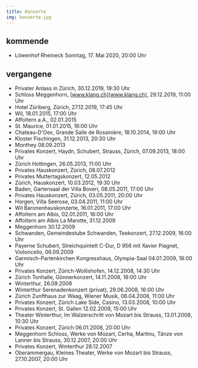 ```yaml
---
title: Konzerte
img: konzerte.jpg
---
```

## kommende
* Löwenhof Rheineck Sonntag, 17. Mai 2020, 20:00 Uhr

## vergangene
* Privater Anlass in Zürich, 30.12.2019, 19:30 Uhr
* Schloss Meggenhorn, [www.klang.ch](www.klang.ch), 29.12.2019, 11:00 Uhr
* Hotel Züriberg, Zürich, 27.12.2019, 17:45 Uhr
* Wil, 18.01.2015, 17:00 Uhr
* Affoltern a.A., 02.01.2015
* St. Maurice, 01.01.2015, 16:00 Uhr
* Chateau-D'Oex, Grande Salle de Rossinière, 18.10.2014, 19:00 Uhr
* Kloster Fischingen, 31.12.2013, 20:30 Uhr
* Monthey 08.09.2013
* Privates Konzert, Haydn, Schubert, Strauss, Zürich, 07.09.2013, 18:00 Uhr
* Zürich Hottingen, 26.05.2013, 11:00 Uhr
* Privates Hauskonzert, Zürich, 08.07.2012
* Privates Muttertagskonzert, 12.05.2012
* Zürich, Hauskonzert, 10.03.2012, 19:30 Uhr
* Baden, Gartensaal der Villa Boveri, 08.05.2011, 17:00 Uhr
* Privates Hauskonzert, Zürich, 03.05.2011, 20:00 Uhr
* Horgen, Villa Seerose, 03.04.2011, 11:00 Uhr
* Wil Baronenhauskonzerte, 16.01.2011, 17:00 Uhr
* Affoltern am Albis, 02.01.2011, 16:00 Uhr
* Affoltern am Albis La Marotte, 31.12.2009
* Meggenhorn 30.12.2009
* Schwanden, Gemeindestube Schwanden, Teekonzert, 27.12.2009, 16:00 Uhr
* Payerne Schubert, Streichquintett C-Dur, D 956 mit Xavier Piagnet, Violoncello, 06.09.2009
* Garmisch-Partenkirchen Kongresshaus, Olympia-Saal 04.01.2009, 18:00 Uhr
* Privates Konzert, Zürich-Wollishofen, 14.12.2008, 14:30 Uhr
* Zürich Tonhalle, Gönnerkonzert, 14.11.2008, 18:00 Uhr
* Winterthur, 26.09.2008
* Winterthur Serenadenkonzert (privat), 29.06.2008, 16:00 Uhr
* Zürich Zunfthaus zur Waag, Wiener Musik, 06.04.2008, 11:00 Uhr
* Privates Konzert, Zürich Lake Side, Casino, 13.03.2008, 10:00 Uhr
* Privates Konzert, St. Gallen 12.02.2008, 15:00 Uhr
* Theater Winterthur, Im Walzerschritt von Mozart bis Strauss, 13.01.2008, 10:30 Uhr
* Privates Konzert, Zürich 06.01.2008, 20:00 Uhr
* Meggenhorn Schloss, Werke von Mozart, Cerha, Martinu, Tänze von Lanner bis Strauss, 30.12.2007, 20:00 Uhr
* Privates Konzert, Winterthur 28.12.2007
* Oberammergau, Kleines Theater, Werke von Mozart bis Strauss, 27.10.2007, 20:00 Uhr
